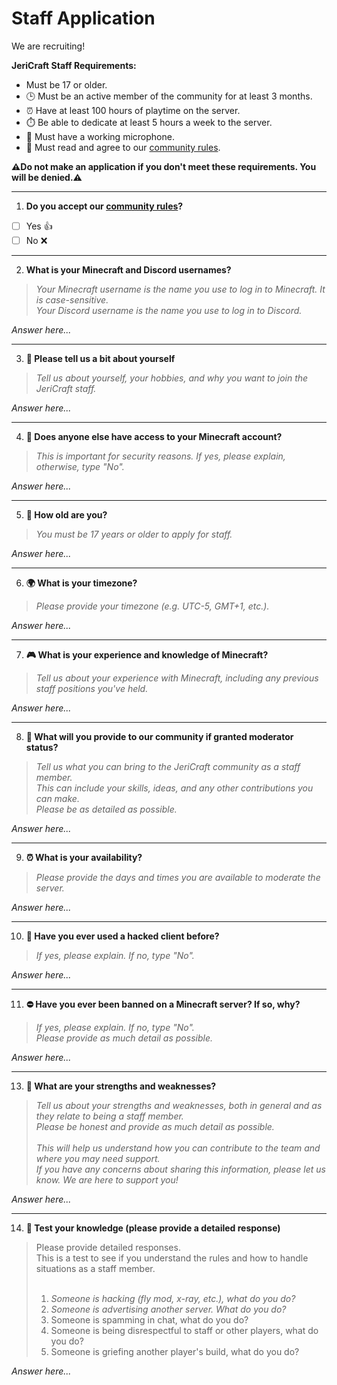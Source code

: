 # Staff Application

We are recruiting!

**JeriCraft Staff Requirements:**

- Must be 17 or older.
- 🕒 Must be an active member of the community for at least 3 months.
- ⏰ Have at least 100 hours of playtime on the server.
- ⏱️ Be able to dedicate at least 5 hours a week to the server.
- 🎤 Must have a working microphone.
- 📝 Must read and agree to our [community rules](https://discord.com/channels/508458848559038465/758444436551630889).

**⚠️Do not make an application if you don't meet these requirements. You will be denied.⚠️️**

---

1. **Do you accept our [community rules](https://discord.com/channels/508458848559038465/758444436551630889)?**

- [ ] Yes 👍
- [ ] No ❌

---

2. **What is your Minecraft and Discord usernames?**

> *Your Minecraft username is the name you use to log in to Minecraft. It is case-sensitive.<br>*
> *Your Discord username is the name you use to log in to Discord.*

*Answer here...*<br>

---

3. **🙋️ Please tell us a bit about yourself**

> *Tell us about yourself, your hobbies, and why you want to join the JeriCraft staff.*

*Answer here...*<br>

---

4. **👥 Does anyone else have access to your Minecraft account?**

> *This is important for security reasons. If yes, please explain, otherwise, type "No".*

*Answer here...*<br>

---

5. **🧔 How old are you?**

> *You must be 17 years or older to apply for staff.*

*Answer here...*<br>

--- 

6. **🌍 What is your timezone?**

> *Please provide your timezone (e.g. UTC-5, GMT+1, etc.).*

*Answer here...*<br>

---

7. **🎮 What is your experience and knowledge of Minecraft?**

> *Tell us about your experience with Minecraft, including any previous staff positions you've held.*

*Answer here...*<br>

---

8. **💪 What will you provide to our community if granted moderator status?**

> *Tell us what you can bring to the JeriCraft community as a staff member.<br>*
> *This can include your skills, ideas, and any other contributions you can make.<br>*
> *Please be as detailed as possible.*

*Answer here...*<br>

---

9. **⏰ What is your availability?**

> *Please provide the days and times you are available to moderate the server.*

*Answer here...*<br>

---

10. **🧐 Have you ever used a hacked client before?**

> *If yes, please explain. If no, type "No".*

*Answer here...*<br>

---

11. **⛔ Have you ever been banned on a Minecraft server? If so, why?**

> *If yes, please explain. If no, type "No".<br>*
> *Please provide as much detail as possible.*

*Answer here...*<br>

---

13. **💪 What are your strengths and weaknesses?**

> *Tell us about your strengths and weaknesses, both in general and as they relate to being a staff member.*<br>
> *Please be honest and provide as much detail as possible.*<br><br>
> *This will help us understand how you can contribute to the team and where you may need support.*<br>
> *If you have any concerns about sharing this information, please let us know. We are here to support you!*

*Answer here...*<br>

---

14. **🤔 Test your knowledge (please provide a detailed response)**

> Please provide detailed responses.<br>This is a test to see if you understand the rules and how to handle situations
> as a staff member.<br><br>
> 1. *Someone is hacking (fly mod, x-ray, etc.), what do you do?*
> 2. *Someone is advertising another server. What do you do?*
> 3. Someone is spamming in chat, what do you do?
> 4. Someone is being disrespectful to staff or other players, what do you do?
> 5. Someone is griefing another player's build, what do you do?

*Answer here...*<br>